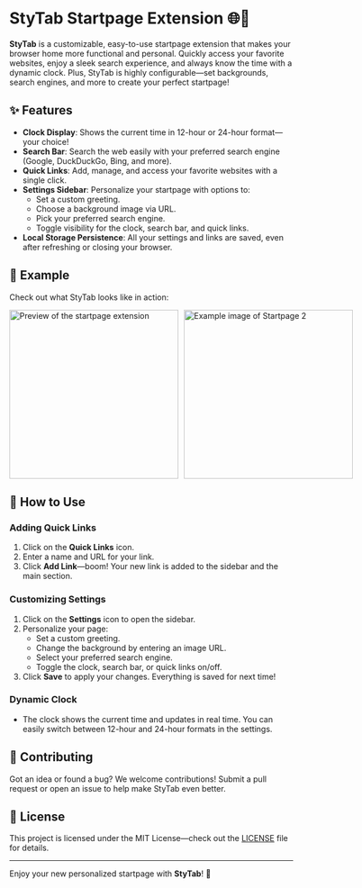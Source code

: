 # StyTab Startpage Extension 🌐📑

**StyTab** is a customizable, easy-to-use startpage extension that makes your browser home more functional and personal. Quickly access your favorite websites, enjoy a sleek search experience, and always know the time with a dynamic clock. Plus, StyTab is highly configurable—set backgrounds, search engines, and more to create your perfect startpage!

## ✨ Features

- **Clock Display**: Shows the current time in 12-hour or 24-hour format—your choice!
- **Search Bar**: Search the web easily with your preferred search engine (Google, DuckDuckGo, Bing, and more).
- **Quick Links**: Add, manage, and access your favorite websites with a single click.
- **Settings Sidebar**: Personalize your startpage with options to:
  - Set a custom greeting.
  - Choose a background image via URL.
  - Pick your preferred search engine.
  - Toggle visibility for the clock, search bar, and quick links.
- **Local Storage Persistence**: All your settings and links are saved, even after refreshing or closing your browser.

## 🎨 Example

Check out what StyTab looks like in action:

<div style="display: flex; gap: 10px;">
  <img src="https://addons.mozilla.org/user-media/previews/full/306/306013.png?modified=1727639141" alt="Preview of the startpage extension" width="300"/>
  <img src="https://addons.mozilla.org/user-media/previews/full/306/306014.png?modified=1727639142" alt="Example image of Startpage 2" width="300"/>
</div>

## 🚀 How to Use

### Adding Quick Links
1. Click on the **Quick Links** icon.
2. Enter a name and URL for your link.
3. Click **Add Link**—boom! Your new link is added to the sidebar and the main section.

### Customizing Settings
1. Click on the **Settings** icon to open the sidebar.
2. Personalize your page:
   - Set a custom greeting.
   - Change the background by entering an image URL.
   - Select your preferred search engine.
   - Toggle the clock, search bar, or quick links on/off.
3. Click **Save** to apply your changes. Everything is saved for next time!

### Dynamic Clock
- The clock shows the current time and updates in real time. You can easily switch between 12-hour and 24-hour formats in the settings.

## 🤝 Contributing

Got an idea or found a bug? We welcome contributions! Submit a pull request or open an issue to help make StyTab even better.

## 📜 License

This project is licensed under the MIT License—check out the [LICENSE](LICENSE) file for details.

---

Enjoy your new personalized startpage with **StyTab**! 🎉
